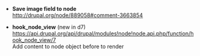 * **Save image field to node**   
http://drupal.org/node/889058#comment-3663854

* **hook_node_view** (new in d7)   
https://api.drupal.org/api/drupal/modules!node!node.api.php/function/hook_node_view/7   
Add content to node object before to render
